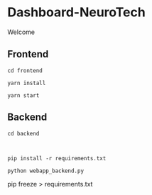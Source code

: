 # Dashboard-NeuroTech


Welcome




## Frontend
```
cd frontend

yarn install

yarn start
```



## Backend
```
cd backend



pip install -r requirements.txt

python webapp_backend.py

```



pip freeze > requirements.txt